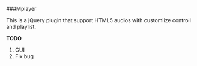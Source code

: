 ###Mplayer

This is a jQuery plugin that support HTML5 audios with customlize controll and playlist.

__TODO__

1. GUI
2. Fix bug